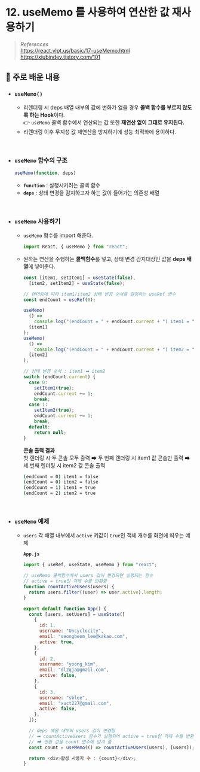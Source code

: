 # 12. useMemo 를 사용하여 연산한 값 재사용하기

> _References_ <br> https://react.vlpt.us/basic/17-useMemo.html <br> https://xiubindev.tistory.com/101

## 📕 주로 배운 내용

- ### `useMemo()`
  - 리렌더링 시 deps 배열 내부의 값에 변화가 없을 경우 **콜백 함수를 부르지 않도록 하는 Hook**이다. <br> 👉 `useMemo` 콜백 함수에서 연산되는 값 또한 **재연산 없이 그대로 유지된다.**
  - 리렌더링 이후 무지성 값 재연산을 방지하기에 성능 최적화에 용이하다.

<br>

- ### `useMemo` 함수의 구조

  ```javascript
  useMemo(function, deps)
  ```

  - **`function`** : 실행시키려는 콜백 함수
  - **`deps`** : 상태 변경을 감지하고자 하는 값이 들어가는 의존성 배열

<br>

- ### `useMemo` 사용하기

  - `useMemo` 함수를 import 해준다.

    ```javascript
    import React, { useMemo } from "react";
    ```

  - 원하는 연산을 수행하는 **콜백함수**를 넣고, 상태 변경 감지대상인 값을 **deps 배열**에 넣어준다.

    ```javascript
    const [item1, setItem1] = useState(false),
      [item2, setItem2] = useState(false);

    // 렌더링에 따라 item1/item2 상태 변경 순서를 결정하는 useRef 변수
    const endCount = useRef(0);

    useMemo(
      () =>
        console.log("(endCount = " + endCount.current + ") item1 = " + item1),
      [item1]
    );
    useMemo(
      () =>
        console.log("(endCount = " + endCount.current + ") item2 = " + item2),
      [item2]
    );

    // 상태 변경 순서 : item1 ➡ item2
    switch (endCount.current) {
      case 0:
        setItem1(true);
        endCount.current += 1;
        break;
      case 1:
        setItem2(true);
        endCount.current += 1;
        break;
      default:
        return null;
    }
    ```

    **콘솔 출력 결과** <br> 첫 렌더링 시 두 콘솔 모두 출력 ➡ 두 번째 렌더링 시 item1 값 콘솔만 출력 ➡ 세 번째 렌더링 시 item2 값 콘솔 출력

    ```bash
    (endCount = 0) item1 = false
    (endCount = 0) item2 = false
    (endCount = 1) item1 = true
    (endCount = 2) item2 = true
    ```

<br>

- ### `useMemo` 예제

  - `users` 각 배열 내부에서 `active` 키값이 `true`인 객체 개수를 화면에 띄우는 예제

    **`App.js`**

    ```javascript
    import { useRef, useState, useMemo } from "react";

    // useMemo 콜백함수에서 users 값이 변경되면 실행되는 함수
    // active = true인 객체 수를 반환함
    function countActiveUsers(users) {
      return users.filter((user) => user.active).length;
    }

    export default function App() {
      const [users, setUsers] = useState([
        {
          id: 1,
          username: "Uncyclocity",
          email: "seongbeom_lee@kakao.com",
          active: true,
        },
        {
          id: 2,
          username: "yoong_kim",
          email: "dl2qja@gmail.com",
          active: false,
        },
        {
          id: 3,
          username: "sblee",
          email: "xuct227@gmail.com",
          active: false,
        },
      ]);

      // deps 배열 내부의 users 값이 변경됨
      // ➡ countActiveUsers 함수가 실행되어 active = true인 객체 수를 반환
      // ➡ 반환 값을 count 변수에 넘겨 줌
      const count = useMemo(() => countActiveUsers(users), [users]);

      return <div>활성 사용자 수 : {count}</div>;
    }
    ```
